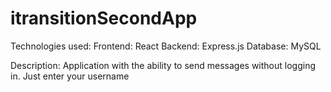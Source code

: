 ﻿# itransitionSecondApp

Technologies used:
Frontend: React
Backend: Express.js
Database: MySQL

Description:
Application with the ability to send messages without logging in. Just enter your username
